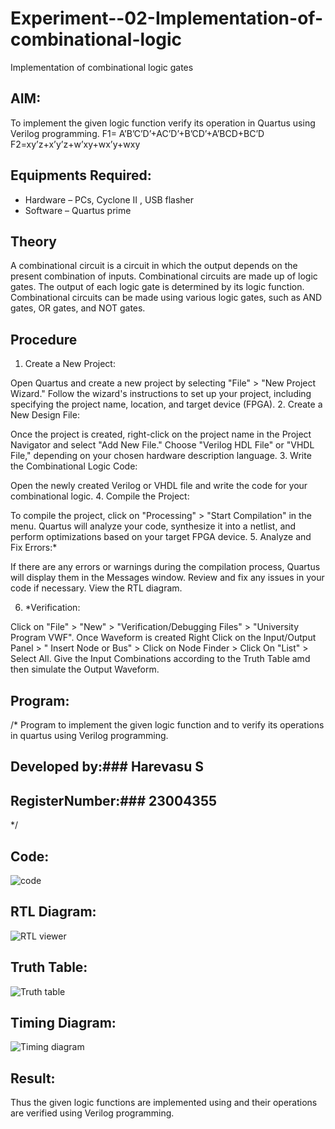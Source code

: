 # Experiment--02-Implementation-of-combinational-logic
Implementation of combinational logic gates
 
## AIM:
To implement the given logic function verify its operation in Quartus using Verilog programming.
 F1= A’B’C’D’+AC’D’+B’CD’+A’BCD+BC’D
F2=xy’z+x’y’z+w’xy+wx’y+wxy
 
 
 
## Equipments Required:
* Hardware – PCs, Cyclone II , USB flasher
* Software – Quartus prime


## Theory
 A combinational circuit is a circuit in which the output depends on the present combination of inputs.
Combinational circuits are made up of logic gates. The output of each logic gate is determined by its logic function. Combinational circuits can be made using various logic gates, such as AND gates, OR gates, and NOT gates.


## Procedure
1.	Create a New Project:

Open Quartus and create a new project by selecting "File" > "New Project Wizard."
Follow the wizard's instructions to set up your project, including specifying the project name, location, and target device (FPGA).
2.	Create a New Design File:

Once the project is created, right-click on the project name in the Project Navigator and select "Add New File."
Choose "Verilog HDL File" or "VHDL File," depending on your chosen hardware description language.
3.	Write the Combinational Logic Code:

Open the newly created Verilog or VHDL file and write the code for your combinational logic.
4.	Compile the Project:

To compile the project, click on "Processing" > "Start Compilation" in the menu.
Quartus will analyze your code, synthesize it into a netlist, and perform optimizations based on your target FPGA device.
5.	Analyze and Fix Errors:*
 
If there are any errors or warnings during the compilation process, Quartus will display them in the Messages window.
Review and fix any issues in your code if necessary.
View the RTL diagram.

6.	*Verification:

Click on "File" > "New" > "Verification/Debugging Files" > "University Program VWF".
Once Waveform is created Right Click on the Input/Output Panel > " Insert Node or Bus" > Click on Node Finder > Click On "List" > Select All.
Give the Input Combinations according to the Truth Table amd then simulate the Output Waveform.

## Program:
  
/*
Program to implement the given logic function and to verify its operations in quartus using Verilog programming.


## Developed by:### Harevasu S 

## RegisterNumber:### 23004355  
*/

## Code:

![code](https://github.com/Harevasu/Experiment--02-Implementation-of-combinational-logic-/assets/147985044/5bd450d7-1292-4002-8450-3fee2923ce99)

## RTL Diagram:

![RTL viewer](https://github.com/Harevasu/Experiment--02-Implementation-of-combinational-logic-/assets/147985044/967296be-1207-448c-97a2-e878958f5f12)
 
## Truth Table:
![Truth table](https://github.com/Harevasu/Experiment--02-Implementation-of-combinational-logic-/assets/147985044/1ea08827-dfb3-4a66-b96d-391a5972ad26)


## Timing Diagram:
![Timing diagram](https://github.com/Harevasu/Experiment--02-Implementation-of-combinational-logic-/assets/147985044/79559ebd-b19e-4aa9-b333-dd9ef6915e74)

## Result:
Thus the given logic functions are implemented using  and their operations are verified using Verilog programming.
